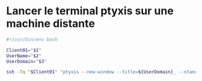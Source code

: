 # Lancer le terminal ptyxis sur une machine distante
```bash
#!/usr/bin/env bash

Client01="$1"
UserName="$2"
UserDomain="$3"

ssh -Tq "$Client01" "ptyxis --new-window --title=${UserDomain}_ --standalone -- ssh -o 'ServerAliveInterval 60' ${UserName}@${UserDomain} 2>/dev/null &"
```
